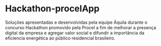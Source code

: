 # Hackathon-procelApp
Soluções apresentadas e desenvolvidas pela equipe Áquila durante o concurso Hackathon promovido pela Procel 
a fim de melhorar a presença digital da empresa e agregar valor social e difundir a importância da eficiencia 
energética ao público residencial brasileiro.
